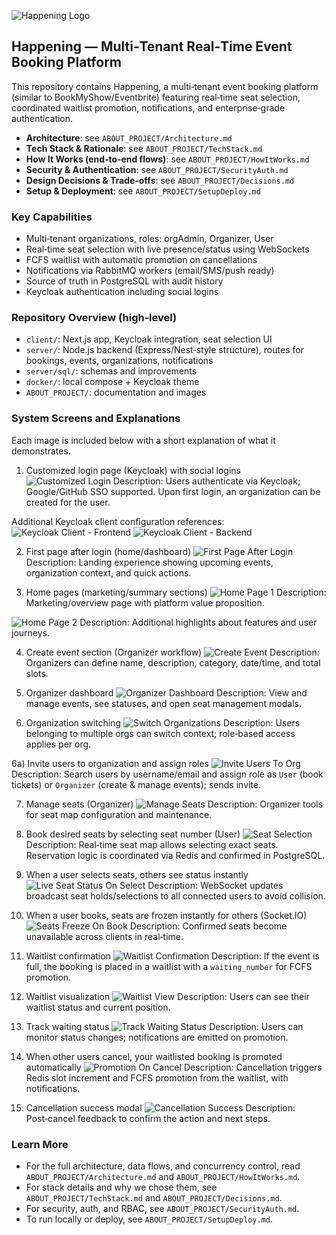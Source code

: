 ![Happening Logo](client/public/brand-logo.svg)

## Happening — Multi‑Tenant Real‑Time Event Booking Platform

This repository contains Happening, a multi‑tenant event booking platform (similar to BookMyShow/Eventbrite) featuring real‑time seat selection, coordinated waitlist promotion, notifications, and enterprise‑grade authentication.

- **Architecture**: see `ABOUT_PROJECT/Architecture.md`
- **Tech Stack & Rationale**: see `ABOUT_PROJECT/TechStack.md`
- **How It Works (end‑to‑end flows)**: see `ABOUT_PROJECT/HowItWorks.md`
- **Security & Authentication**: see `ABOUT_PROJECT/SecurityAuth.md`
- **Design Decisions & Trade‑offs**: see `ABOUT_PROJECT/Decisions.md`
- **Setup & Deployment**: see `ABOUT_PROJECT/SetupDeploy.md`

### Key Capabilities

- Multi‑tenant organizations, roles: orgAdmin, Organizer, User
- Real‑time seat selection with live presence/status using WebSockets
- FCFS waitlist with automatic promotion on cancellations
- Notifications via RabbitMQ workers (email/SMS/push ready)
- Source of truth in PostgreSQL with audit history
- Keycloak authentication including social logins

### Repository Overview (high‑level)

- `client/`: Next.js app, Keycloak integration, seat selection UI
- `server/`: Node.js backend (Express/Nest‑style structure), routes for bookings, events, organizations, notifications
- `server/sql/`: schemas and improvements
- `docker/`: local compose + Keycloak theme
- `ABOUT_PROJECT/`: documentation and images

### System Screens and Explanations

Each image is included below with a short explanation of what it demonstrates.

1) Customized login page (Keycloak) with social logins
![Customized Login](ABOUT_PROJECT/Images/cutomizedLoginPageWithSocialLoginsUsingKeyClock.png)
Description: Users authenticate via Keycloak; Google/GitHub SSO supported. Upon first login, an organization can be created for the user.

Additional Keycloak client configuration references:
![Keycloak Client - Frontend](ABOUT_PROJECT/Images/happening-client.png)
![Keycloak Client - Backend](ABOUT_PROJECT/Images/happening-server.png)

2) First page after login (home/dashboard)
![First Page After Login](ABOUT_PROJECT/Images/FirstPageAfterLogin.png)
Description: Landing experience showing upcoming events, organization context, and quick actions.

3) Home pages (marketing/summary sections)
![Home Page 1](ABOUT_PROJECT/Images/homePage1.png)
Description: Marketing/overview page with platform value proposition.

![Home Page 2](ABOUT_PROJECT/Images/homePage2.png)
Description: Additional highlights about features and user journeys.

4) Create event section (Organizer workflow)
![Create Event](ABOUT_PROJECT/Images/CreateEventSection.png)
Description: Organizers can define name, description, category, date/time, and total slots.

5) Organizer dashboard
![Organizer Dashboard](ABOUT_PROJECT/Images/organizerDashBord.png)
Description: View and manage events, see statuses, and open seat management modals.

6) Organization switching
![Switch Organizations](ABOUT_PROJECT/Images/optoinToSwitchOrgs.png)
Description: Users belonging to multiple orgs can switch context; role‑based access applies per org.

6a) Invite users to organization and assign roles
![Invite Users To Org](ABOUT_PROJECT/Images/InviteUsersAsOrganizersAndUsersInOurOrganization.png)
Description: Search users by username/email and assign role as `User` (book tickets) or `Organizer` (create & manage events); sends invite.

7) Manage seats (Organizer)
![Manage Seats](ABOUT_PROJECT/Images/CanManageSeats.png)
Description: Organizer tools for seat map configuration and maintenance.

8) Book desired seats by selecting seat number (User)
![Seat Selection](ABOUT_PROJECT/Images/BookDesiredSeatsBySelectingSeatNumber.png)
Description: Real‑time seat map allows selecting exact seats. Reservation logic is coordinated via Redis and confirmed in PostgreSQL.

9) When a user selects seats, others see status instantly
![Live Seat Status On Select](ABOUT_PROJECT/Images/whenAnUserSelectsSeatsToBookItShowsStatusToOtherUsers.png)
Description: WebSocket updates broadcast seat holds/selections to all connected users to avoid collision.

10) When a user books, seats are frozen instantly for others (Socket.IO)
![Seats Freeze On Book](ABOUT_PROJECT/Images/WhenAnUserBooksTicketsThatSetsWillGetFreezedForOtherUsersInstantlyUsingSocketIo.png)
Description: Confirmed seats become unavailable across clients in real‑time.

11) Waitlist confirmation
![Waitlist Confirmation](ABOUT_PROJECT/Images/WatingConformation.png)
Description: If the event is full, the booking is placed in a waitlist with a `waiting_number` for FCFS promotion.

12) Waitlist visualization
![Waitlist View](ABOUT_PROJECT/Images/Wating01.png)
Description: Users can see their waitlist status and current position.

13) Track waiting status
![Track Waiting Status](ABOUT_PROJECT/Images/canTrackWatingStatus.png)
Description: Users can monitor status changes; notifications are emitted on promotion.

14) When other users cancel, your waitlisted booking is promoted automatically
![Promotion On Cancel](ABOUT_PROJECT/Images/WhenOtherUsersCancelTheirTicketsYouWillGetThoseSeatsAsPerYourWatingPosition.png)
Description: Cancellation triggers Redis slot increment and FCFS promotion from the waitlist, with notifications.

15) Cancellation success modal
![Cancellation Success](ABOUT_PROJECT/Images/CancelationSucessFullPopUpAfterCancelation.png)
Description: Post‑cancel feedback to confirm the action and next steps.

### Learn More

- For the full architecture, data flows, and concurrency control, read `ABOUT_PROJECT/Architecture.md` and `ABOUT_PROJECT/HowItWorks.md`.
- For stack details and why we chose them, see `ABOUT_PROJECT/TechStack.md` and `ABOUT_PROJECT/Decisions.md`.
- For security, auth, and RBAC, see `ABOUT_PROJECT/SecurityAuth.md`.
- To run locally or deploy, see `ABOUT_PROJECT/SetupDeploy.md`.


